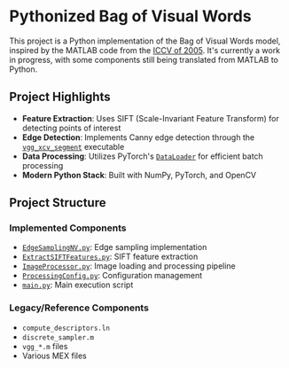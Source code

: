 # Pythonized Bag of Visual Words

This project is a Python implementation of the Bag of Visual Words model, inspired by the MATLAB code from the [ICCV of 2005](https://people.csail.mit.edu/fergus/iccv2005/bagwords.html). It's currently a work in progress, with some components still being translated from MATLAB to Python.

## Project Highlights

- **Feature Extraction**: Uses SIFT (Scale-Invariant Feature Transform) for detecting points of interest
- **Edge Detection**: Implements Canny edge detection through the [`vgg_xcv_segment`](vgg_xcv_segment.py) executable
- **Data Processing**: Utilizes PyTorch's [`DataLoader`](ImageProcessor.py) for efficient batch processing
- **Modern Python Stack**: Built with NumPy, PyTorch, and OpenCV

## Project Structure

### Implemented Components
- [`EdgeSamplingNV.py`](EdgeSamplingNV.py): Edge sampling implementation
- [`ExtractSIFTFeatures.py`](ExtractSIFTFeatures.py): SIFT feature extraction
- [`ImageProcessor.py`](ImageProcessor.py): Image loading and processing pipeline
- [`ProcessingConfig.py`](ProcessingConfig.py): Configuration management
- [`main.py`](main.py): Main execution script

### Legacy/Reference Components
- `compute_descriptors.ln`
- `discrete_sampler.m`
- `vgg_*.m` files
- Various MEX files
